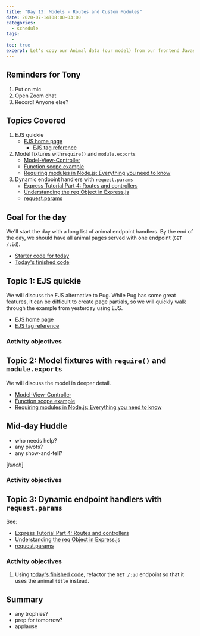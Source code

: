 ```yaml
---
title: "Day 13: Models - Routes and Custom Modules"
date: 2020-07-14T08:00-03:00
categories:
  - schedule
tags:
  - 
toc: true
excerpt: Let's copy our Animal data (our model) from our frontend Javascript app to a Node custom module. Also, it turns out Tony still likes EJS over Pug.
---
```

## Reminders for Tony
1. Put on mic
2. Open Zoom chat
3. Record! Anyone else?

## Topics Covered
1. EJS quickie
    - [EJS home page](https://ejs.co/)
      - [EJS tag reference](https://www.npmjs.com/package/ejs#tags)
2. Model fixtures with`require()` and `module.exports`
    - [Model-View-Controller](https://developer.mozilla.org/en-US/docs/Glossary/MVC)
    - [Function scope example](https://github.com/cprg210/sample-code/blob/master/_js/functions/4-scope.js)
    - [Requiring modules in Node.js: Everything you need to know](https://www.freecodecamp.org/news/requiring-modules-in-node-js-everything-you-need-to-know-e7fbd119be8/)
3. Dynamic endpoint handlers with `request.params`
    - [Express Tutorial Part 4: Routes and controllers](https://developer.mozilla.org/en-US/docs/Learn/Server-side/Express_Nodejs/routes)
    - [Understanding the req Object in Express.js](https://www.digitalocean.com/community/tutorials/nodejs-req-object-in-expressjs)
    - [request.params](https://expressjs.com/en/api.html#req.params)

## Goal for the day
We'll start the day with a long list of animal endpoint handlers. By the end of the day, we should have all animal pages served with one endpoint (`GET /:id`).
- [Starter code for today](https://github.com/cprg210/sample-code/tree/master/backend/2-animals-ejs)
- [Today's finished code](https://github.com/cprg210/sample-code/tree/master/backend/3-animals-custom-module)

## Topic 1: EJS quickie
We will discuss the EJS alternative to Pug. While Pug has some great features, it can be difficult to create page partials, so we will quickly walk through the example from yesterday using EJS.

- [EJS home page](https://ejs.co/)
- [EJS tag reference](https://www.npmjs.com/package/ejs#tags)

### Activity objectives

## Topic 2: Model fixtures with `require()` and `module.exports`
We will discuss the model in deeper detail. 
- [Model-View-Controller](https://developer.mozilla.org/en-US/docs/Glossary/MVC)
- [Function scope example](https://github.com/cprg210/sample-code/blob/master/_js/functions/4-scope.js)
- [Requiring modules in Node.js: Everything you need to know](https://www.freecodecamp.org/news/requiring-modules-in-node-js-everything-you-need-to-know-e7fbd119be8/)

## Mid-day Huddle
- who needs help?
- any pivots?
- any show-and-tell?

[*lunch*]

### Activity objectives

## Topic 3: Dynamic endpoint handlers with `request.params`
See: 
- [Express Tutorial Part 4: Routes and controllers](https://developer.mozilla.org/en-US/docs/Learn/Server-side/Express_Nodejs/routes)
- [Understanding the req Object in Express.js](https://www.digitalocean.com/community/tutorials/nodejs-req-object-in-expressjs)
- [request.params](https://expressjs.com/en/api.html#req.params)

### Activity objectives
1. Using [today's finished code](https://github.com/cprg210/sample-code/tree/master/backend/3-animals-custom-module), refactor the `GET /:id` endpoint so that it uses the animal `title` instead.

## Summary
- any trophies?
- prep for tomorrow?
- applause